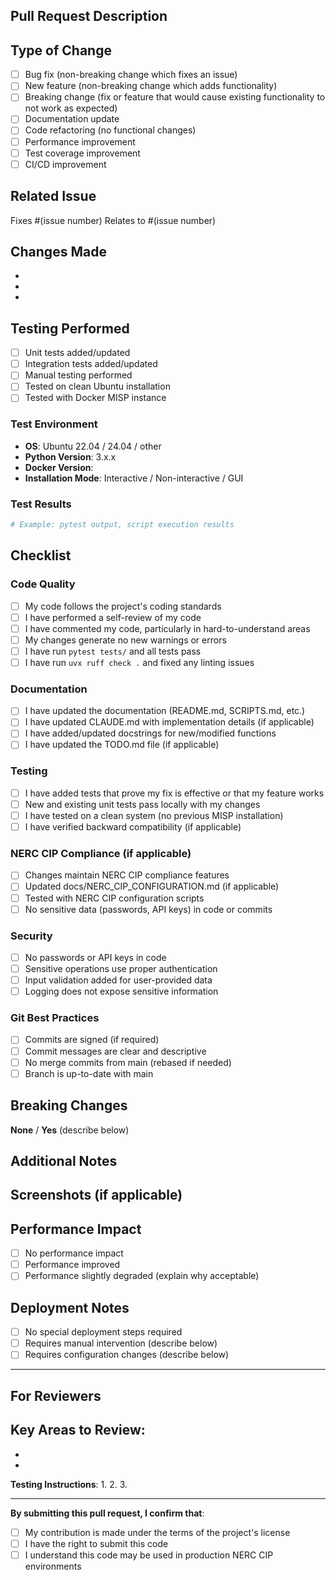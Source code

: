 ## Pull Request Description

<!-- Provide a clear and concise description of your changes -->

## Type of Change

<!-- Mark the relevant option with an "x" -->

- [ ] Bug fix (non-breaking change which fixes an issue)
- [ ] New feature (non-breaking change which adds functionality)
- [ ] Breaking change (fix or feature that would cause existing functionality to not work as expected)
- [ ] Documentation update
- [ ] Code refactoring (no functional changes)
- [ ] Performance improvement
- [ ] Test coverage improvement
- [ ] CI/CD improvement

## Related Issue

<!-- Link to related issue(s) -->

Fixes #(issue number)
Relates to #(issue number)

## Changes Made

<!-- Describe the changes in detail -->

-
-
-

## Testing Performed

<!-- Describe the testing you've done -->

- [ ] Unit tests added/updated
- [ ] Integration tests added/updated
- [ ] Manual testing performed
- [ ] Tested on clean Ubuntu installation
- [ ] Tested with Docker MISP instance

### Test Environment

- **OS**: Ubuntu 22.04 / 24.04 / other
- **Python Version**: 3.x.x
- **Docker Version**:
- **Installation Mode**: Interactive / Non-interactive / GUI

### Test Results

<!-- Paste relevant test output or describe results -->

```bash
# Example: pytest output, script execution results
```

## Checklist

<!-- Mark completed items with an "x" -->

### Code Quality

- [ ] My code follows the project's coding standards
- [ ] I have performed a self-review of my code
- [ ] I have commented my code, particularly in hard-to-understand areas
- [ ] My changes generate no new warnings or errors
- [ ] I have run `pytest tests/` and all tests pass
- [ ] I have run `uvx ruff check .` and fixed any linting issues

### Documentation

- [ ] I have updated the documentation (README.md, SCRIPTS.md, etc.)
- [ ] I have updated CLAUDE.md with implementation details (if applicable)
- [ ] I have added/updated docstrings for new/modified functions
- [ ] I have updated the TODO.md file (if applicable)

### Testing

- [ ] I have added tests that prove my fix is effective or that my feature works
- [ ] New and existing unit tests pass locally with my changes
- [ ] I have tested on a clean system (no previous MISP installation)
- [ ] I have verified backward compatibility (if applicable)

### NERC CIP Compliance (if applicable)

- [ ] Changes maintain NERC CIP compliance features
- [ ] Updated docs/NERC_CIP_CONFIGURATION.md (if applicable)
- [ ] Tested with NERC CIP configuration scripts
- [ ] No sensitive data (passwords, API keys) in code or commits

### Security

- [ ] No passwords or API keys in code
- [ ] Sensitive operations use proper authentication
- [ ] Input validation added for user-provided data
- [ ] Logging does not expose sensitive information

### Git Best Practices

- [ ] Commits are signed (if required)
- [ ] Commit messages are clear and descriptive
- [ ] No merge commits from main (rebased if needed)
- [ ] Branch is up-to-date with main

## Breaking Changes

<!-- If this PR introduces breaking changes, describe them and the migration path -->

**None** / **Yes** (describe below)

## Additional Notes

<!-- Any additional information reviewers should know -->

## Screenshots (if applicable)

<!-- Add screenshots for UI changes or visual output changes -->

## Performance Impact

<!-- Describe any performance implications -->

- [ ] No performance impact
- [ ] Performance improved
- [ ] Performance slightly degraded (explain why acceptable)

## Deployment Notes

<!-- Special considerations for deployment -->

- [ ] No special deployment steps required
- [ ] Requires manual intervention (describe below)
- [ ] Requires configuration changes (describe below)

---

## For Reviewers

<!-- Guidance for code reviewers -->

**Key Areas to Review**:
-
-
-

**Testing Instructions**:
1.
2.
3.

---

**By submitting this pull request, I confirm that**:

- [ ] My contribution is made under the terms of the project's license
- [ ] I have the right to submit this code
- [ ] I understand this code may be used in production NERC CIP environments
